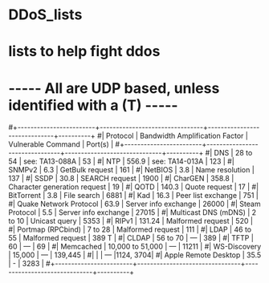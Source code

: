 # DDoS_lists
# lists to help fight ddos

# -----  All are UDP based, unless identified with a (T) ----- 
#+------------------------+--------------------------------+------------------------------+----------+
#|        Protocol        | Bandwidth Amplification Factor |      Vulnerable Command      |  Port(s) |
#+------------------------+--------------------------------+------------------------------+----------+
#| DNS                    | 28 to 54                       | see: TA13-088A               |    53    | 
#| NTP                    | 556.9                          | see: TA14-013A               |    123   |
#| SNMPv2                 | 6.3                            | GetBulk request              |    161   |
#| NetBIOS                | 3.8                            | Name resolution              |    137   |
#| SSDP                   | 30.8                           | SEARCH request               |    1900  | 
#| CharGEN                | 358.8                          | Character generation request |    19    |
#| QOTD                   | 140.3                          | Quote request                |    17    |
#| BitTorrent             | 3.8                            | File search                  |   6881   |
#| Kad                    | 16.3                           | Peer list exchange           |   751    |
#| Quake Network Protocol | 63.9                           | Server info exchange         |   26000  |
#| Steam Protocol         | 5.5                            | Server info exchange         |   27015  |
#| Multicast DNS (mDNS)   | 2 to 10                        | Unicast query                |   5353   |
#| RIPv1                  | 131.24                         | Malformed request            |   520    |
#| Portmap (RPCbind)      | 7 to 28                        | Malformed request            |   111    |
#| LDAP                   | 46 to 55                       | Malformed request            |   389 T  |
#| CLDAP                  | 56 to 70                       | —                            |   389    |
#| TFTP                   | 60                             | —                            |   69     |
#| Memcached              | 10,000 to 51,000               | —                            |  11211   |
#| WS-Discovery           | 15,000                         | —                            | 139,445  |
#|                        |                                | —                            |1124, 3704|
#| Apple Remote Desktop   | 35.5                           | -                            |   3283   |
#+------------------------+--------------------------------+------------------------------+----------+
